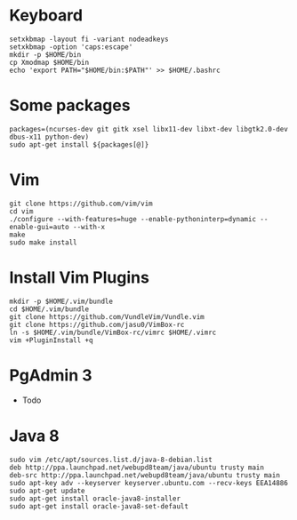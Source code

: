 # Keyboard
    setxkbmap -layout fi -variant nodeadkeys
    setxkbmap -option 'caps:escape'
    mkdir -p $HOME/bin
    cp Xmodmap $HOME/bin
    echo 'export PATH="$HOME/bin:$PATH"' >> $HOME/.bashrc

# Some packages
    packages=(ncurses-dev git gitk xsel libx11-dev libxt-dev libgtk2.0-dev dbus-x11 python-dev)
    sudo apt-get install ${packages[@]}

# Vim
    git clone https://github.com/vim/vim
    cd vim
    ./configure --with-features=huge --enable-pythoninterp=dynamic --enable-gui=auto --with-x
    make
    sudo make install

# Install Vim Plugins
    mkdir -p $HOME/.vim/bundle
    cd $HOME/.vim/bundle
    git clone https://github.com/VundleVim/Vundle.vim
    git clone https://github.com/jasu0/VimBox-rc
    ln -s $HOME/.vim/bundle/VimBox-rc/vimrc $HOME/.vimrc
    vim +PluginInstall +q

# PgAdmin 3
- Todo

# Java 8
    sudo vim /etc/apt/sources.list.d/java-8-debian.list
    deb http://ppa.launchpad.net/webupd8team/java/ubuntu trusty main
    deb-src http://ppa.launchpad.net/webupd8team/java/ubuntu trusty main
    sudo apt-key adv --keyserver keyserver.ubuntu.com --recv-keys EEA14886
    sudo apt-get update
    sudo apt-get install oracle-java8-installer
    sudo apt-get install oracle-java8-set-default
